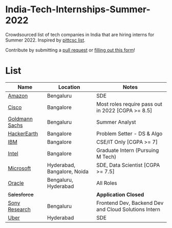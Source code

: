 # India-Tech-Internships-Summer-2022
Crowdsourced list of tech companies in India that are hiring interns for Summer 2022. Inspired by [pittcsc list](https://github.com/pittcsc/Summer2022-Internships).

Contribute by submitting a [pull request](https://github.com/susam/gitpr#create-pull-request) or [filling out this form](https://forms.gle/UWQY5hs6A97eJDLj6)!

# List
 | Name | Location | Notes |
 |---|---|---|
 | [Amazon](https://www.amazon.jobs/en/jobs/1629491/software-development-engineer-intern) | Bengaluru | SDE |
 | [Cisco](https://jobs.cisco.com/jobs/SearchJobs/Intern%20India) | Bangalore | Most roles require pass out in 2022 [CGPA >= 8.5] |
 | [Goldmann Sachs](https://www.goldmansachs.com/careers/students/programs/india/summer-analyst-program.html) | Bengaluru | Summer Analyst |
 | [HackerEarth](https://hackerearthjobs.recruiterbox.com/jobs/fk0ftkc/) | Bangalore | Problem Setter - DS & Algo |
 | [IBM](https://careers.ibm.com/job/13527858/intern-bangalore-in/) | Bangalore | CSE/IT Only [CGPA >= 7] |
 | [Intel](https://jobs.intel.com/page/show/search-results#t=Jobs&sort=relevancy&layout=table&f:@countryfullname=[India]&f:@employeetype=[Intern%2FStudent]) | Bangalore | Graduate Intern (Pursuing M Tech) |
 | [Microsoft](https://careers.microsoft.com/students/us/en/ind-ur-intern-results) | Hyderabad, Bangalore, Noida | SDE, Data Scientist [CGPA >= 7.5] |
 | [Oracle](https://eeho.fa.us2.oraclecloud.com/hcmUI/CandidateExperience/en/sites/CX_1/requisitions?keyword=Student%20%252F%20Intern&location=India&locationId=300000000106947&locationLevel=country&selectedFlexFieldsFacets=%22AttributeChar13%7CCampus%22) | Bengaluru, Hyderabad | All Roles |
 | <del>Salesforce</del> |  | **Application Closed** |
 | [Sony Research](https://www.linkedin.com/company/sonyresearchindia/jobs/) | Bengaluru | Frontend Dev, Backend Dev and Cloud Solutions Intern |
 | [Uber](https://university-uber.icims.com/jobs/search?ss=1&searchKeyword=intern&searchRelation=keyword_all&searchLocation=13228-54632-Hyderabad) | Hyderabad | SDE |
